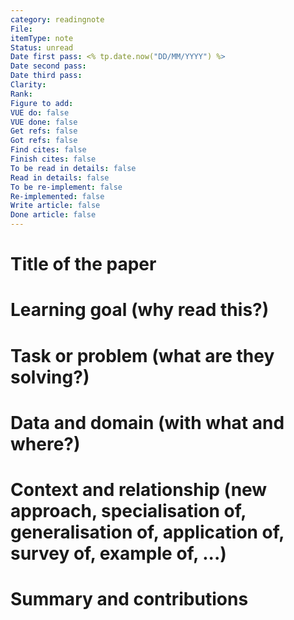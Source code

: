 ```yaml
---
category: readingnote
File: 
itemType: note
Status: unread
Date first pass: <% tp.date.now("DD/MM/YYYY") %>
Date second pass: 
Date third pass: 
Clarity: 
Rank: 
Figure to add: 
VUE do: false
VUE done: false
Get refs: false
Got refs: false
Find cites: false
Finish cites: false
To be read in details: false
Read in details: false
To be re-implement: false
Re-implemented: false
Write article: false
Done article: false
---
```

# Title of the paper


# Learning goal (why read this?)


# Task or problem (what are they solving?)


# Data and domain (with what and where?)


# Context and relationship (new approach, specialisation of, generalisation of, application of, survey of, example of, ...)


# Summary and contributions


